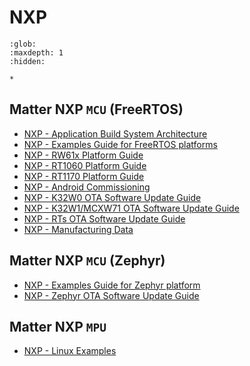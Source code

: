 # NXP

```{toctree}
:glob:
:maxdepth: 1
:hidden:

*
```

## Matter NXP `MCU` (FreeRTOS)

-   [NXP - Application Build System Architecture](./nxp_application_architecture.md)
-   [NXP - Examples Guide for FreeRTOS platforms](./nxp_examples_freertos_platforms.md)
-   [NXP - RW61x Platform Guide](./nxp_rw61x_guide.md)
-   [NXP - RT1060 Platform Guide](./nxp_rt1060_guide.md)
-   [NXP - RT1170 Platform Guide](./nxp_rt1170_guide.md)
-   [NXP - Android Commissioning](./nxp_k32w_android_commissioning.md)
-   [NXP - K32W0 OTA Software Update Guide](./nxp_k32w0_ota_guide.md)
-   [NXP - K32W1/MCXW71 OTA Software Update Guide](./nxp_mcxw71_ota_guide.md)
-   [NXP - RTs OTA Software Update Guide](./nxp_RTs_ota_software_update.md)
-   [NXP - Manufacturing Data](./nxp_manufacturing_flow.md)

## Matter NXP `MCU` (Zephyr)

-   [NXP - Examples Guide for Zephyr platform](./nxp_zephyr_guide.md)
-   [NXP - Zephyr OTA Software Update Guide](./nxp_zephyr_ota_software_update.md)

## Matter NXP `MPU`

-   [NXP - Linux Examples](./nxp_imx8m_linux_examples.md)
